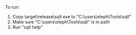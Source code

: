 To run:
1) Copy target\release\sqll.exe to "C:\users\steph\Tools\sqll\"
2) Make sure "C:\users\steph\Tools\sqll\" is in path
3) Run "sqll help"